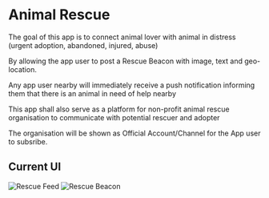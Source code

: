 Animal Rescue
=============
The goal of this app is to connect
animal lover with animal in distress
(urgent adoption, abandoned, injured, abuse)

By allowing the app user to post a Rescue Beacon
with image, text and geo-location.

Any app user nearby will immediately receive a push notification
informing them that there is an animal in need of help nearby

This app shall also serve as a platform
for non-profit animal rescue organisation
to communicate with potential rescuer and adopter

The organisation will be shown as Official Account/Channel
for the App user to subsribe.  

Current UI
----------
![Rescue Feed](http://cl.ly/XeMf/Screen%20Shot%202014-09-22%20at%207.46.42%20PM.png)
![Rescue Beacon](http://cl.ly/XenT/Screen%20Shot%202014-09-22%20at%207.46.46%20PM.png)
